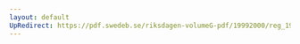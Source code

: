 ```yaml
---
layout: default
UpRedirect: https://pdf.swedeb.se/riksdagen-volumeG-pdf/19992000/reg_19992000/reg_19992000_0507.pdf
---
```

